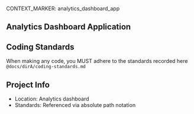 CONTEXT_MARKER: analytics_dashboard_app

## Analytics Dashboard Application

## Coding Standards
When making any code, you MUST adhere to the standards recorded here `@docs/dirA/coding-standards.md`

## Project Info
- Location: Analytics dashboard
- Standards: Referenced via absolute path notation